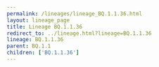 ```yaml
---
permalink: /lineages/lineage_BQ.1.1.36.html
layout: lineage_page
title: Lineage BQ.1.1.36
redirect_to: ../lineage.html?lineage=BQ.1.1.36
lineage: BQ.1.1.36
parent: BQ.1.1
children: ['BQ.1.1.36']
---
```

